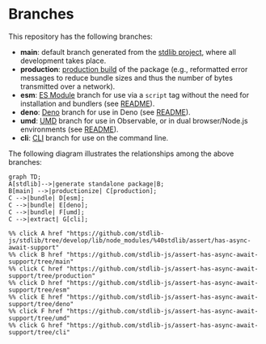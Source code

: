 <!--

@license Apache-2.0

Copyright (c) 2023 The Stdlib Authors.

Licensed under the Apache License, Version 2.0 (the "License");
you may not use this file except in compliance with the License.
You may obtain a copy of the License at

    http://www.apache.org/licenses/LICENSE-2.0

Unless required by applicable law or agreed to in writing, software
distributed under the License is distributed on an "AS IS" BASIS,
WITHOUT WARRANTIES OR CONDITIONS OF ANY KIND, either express or implied.
See the License for the specific language governing permissions and
limitations under the License.

-->

# Branches

This repository has the following branches:

-   **main**: default branch generated from the [stdlib project][stdlib-url], where all development takes place.
-   **production**: [production build][production-url] of the package (e.g., reformatted error messages to reduce bundle sizes and thus the number of bytes transmitted over a network).
-   **esm**: [ES Module][esm-url] branch for use via a `script` tag without the need for installation and bundlers (see [README][esm-readme]).
-   **deno**: [Deno][deno-url] branch for use in Deno (see [README][deno-readme]).
-   **umd**: [UMD][umd-url] branch for use in Observable, or in dual browser/Node.js environments (see [README][umd-readme]).
-   **cli**: [CLI][cli-url] branch for use on the command line.

The following diagram illustrates the relationships among the above branches:

```mermaid
graph TD;
A[stdlib]-->|generate standalone package|B;
B[main] -->|productionize| C[production];
C -->|bundle| D[esm];
C -->|bundle| E[deno];
C -->|bundle| F[umd];
C -->|extract| G[cli];

%% click A href "https://github.com/stdlib-js/stdlib/tree/develop/lib/node_modules/%40stdlib/assert/has-async-await-support"
%% click B href "https://github.com/stdlib-js/assert-has-async-await-support/tree/main"
%% click C href "https://github.com/stdlib-js/assert-has-async-await-support/tree/production"
%% click D href "https://github.com/stdlib-js/assert-has-async-await-support/tree/esm"
%% click E href "https://github.com/stdlib-js/assert-has-async-await-support/tree/deno"
%% click F href "https://github.com/stdlib-js/assert-has-async-await-support/tree/umd"
%% click G href "https://github.com/stdlib-js/assert-has-async-await-support/tree/cli"
```

[stdlib-url]: https://github.com/stdlib-js/stdlib/tree/develop/lib/node_modules/%40stdlib/assert/has-async-await-support
[production-url]: https://github.com/stdlib-js/assert-has-async-await-support/tree/production
[deno-url]: https://github.com/stdlib-js/assert-has-async-await-support/tree/deno
[deno-readme]: https://github.com/stdlib-js/assert-has-async-await-support/blob/deno/README.md
[umd-url]: https://github.com/stdlib-js/assert-has-async-await-support/tree/umd
[umd-readme]: https://github.com/stdlib-js/assert-has-async-await-support/blob/umd/README.md
[esm-url]: https://github.com/stdlib-js/assert-has-async-await-support/tree/esm
[esm-readme]: https://github.com/stdlib-js/assert-has-async-await-support/blob/esm/README.md
[cli-url]: https://github.com/stdlib-js/assert-has-async-await-support/tree/cli